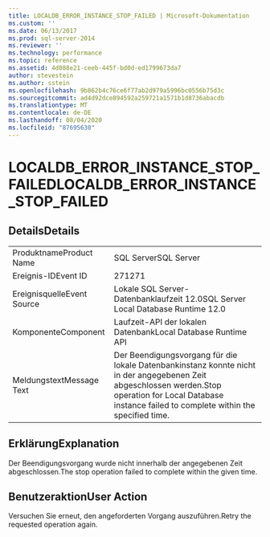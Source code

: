 ```yaml
---
title: LOCALDB_ERROR_INSTANCE_STOP_FAILED | Microsoft-Dokumentation
ms.custom: ''
ms.date: 06/13/2017
ms.prod: sql-server-2014
ms.reviewer: ''
ms.technology: performance
ms.topic: reference
ms.assetid: 4d088e21-ceeb-445f-bd0d-ed1799673da7
author: stevestein
ms.author: sstein
ms.openlocfilehash: 9b862b4c76ce6f77ab2d979a5996bc0556b75d3c
ms.sourcegitcommit: ad4d92dce894592a259721a1571b1d8736abacdb
ms.translationtype: MT
ms.contentlocale: de-DE
ms.lasthandoff: 08/04/2020
ms.locfileid: "87695630"
---
```

# <a name="localdb_error_instance_stop_failed"></a><span data-ttu-id="962b6-102">LOCALDB_ERROR_INSTANCE_STOP_FAILED</span><span class="sxs-lookup"><span data-stu-id="962b6-102">LOCALDB_ERROR_INSTANCE_STOP_FAILED</span></span>
    
## <a name="details"></a><span data-ttu-id="962b6-103">Details</span><span class="sxs-lookup"><span data-stu-id="962b6-103">Details</span></span>  
  
|||  
|-|-|  
|<span data-ttu-id="962b6-104">Produktname</span><span class="sxs-lookup"><span data-stu-id="962b6-104">Product Name</span></span>|<span data-ttu-id="962b6-105">SQL Server</span><span class="sxs-lookup"><span data-stu-id="962b6-105">SQL Server</span></span>|  
|<span data-ttu-id="962b6-106">Ereignis-ID</span><span class="sxs-lookup"><span data-stu-id="962b6-106">Event ID</span></span>|<span data-ttu-id="962b6-107">271</span><span class="sxs-lookup"><span data-stu-id="962b6-107">271</span></span>|  
|<span data-ttu-id="962b6-108">Ereignisquelle</span><span class="sxs-lookup"><span data-stu-id="962b6-108">Event Source</span></span>|<span data-ttu-id="962b6-109">Lokale SQL Server-Datenbanklaufzeit 12.0</span><span class="sxs-lookup"><span data-stu-id="962b6-109">SQL Server Local Database Runtime 12.0</span></span>|  
|<span data-ttu-id="962b6-110">Komponente</span><span class="sxs-lookup"><span data-stu-id="962b6-110">Component</span></span>|<span data-ttu-id="962b6-111">Laufzeit-API der lokalen Datenbank</span><span class="sxs-lookup"><span data-stu-id="962b6-111">Local Database Runtime API</span></span>|  
|<span data-ttu-id="962b6-112">Meldungstext</span><span class="sxs-lookup"><span data-stu-id="962b6-112">Message Text</span></span>|<span data-ttu-id="962b6-113">Der Beendigungsvorgang für die lokale Datenbankinstanz konnte nicht in der angegebenen Zeit abgeschlossen werden.</span><span class="sxs-lookup"><span data-stu-id="962b6-113">Stop operation for Local Database instance failed to complete within the specified time.</span></span>|  
  
## <a name="explanation"></a><span data-ttu-id="962b6-114">Erklärung</span><span class="sxs-lookup"><span data-stu-id="962b6-114">Explanation</span></span>  
 <span data-ttu-id="962b6-115">Der Beendigungsvorgang wurde nicht innerhalb der angegebenen Zeit abgeschlossen.</span><span class="sxs-lookup"><span data-stu-id="962b6-115">The stop operation failed to complete within the given time.</span></span>  
  
## <a name="user-action"></a><span data-ttu-id="962b6-116">Benutzeraktion</span><span class="sxs-lookup"><span data-stu-id="962b6-116">User Action</span></span>  
 <span data-ttu-id="962b6-117">Versuchen Sie erneut, den angeforderten Vorgang auszuführen.</span><span class="sxs-lookup"><span data-stu-id="962b6-117">Retry the requested operation again.</span></span>  
  
  
